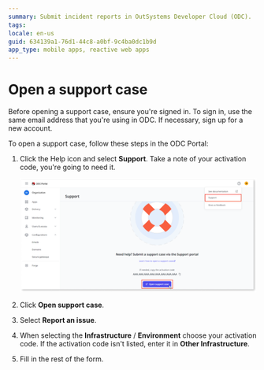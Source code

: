 ```yaml
---
summary: Submit incident reports in OutSystems Developer Cloud (ODC).
tags:
locale: en-us
guid: 634139a1-76d1-44c8-a0bf-9c4ba0dc1b9d
app_type: mobile apps, reactive web apps
---
```


# Open a support case

<div class="info" markdown="1">

Before opening a support case, ensure you're signed in.  To sign in, use the same email address that you're using in ODC. If necessary, sign up for a new account.

</div>

To open a support case, follow these steps in the ODC Portal:

1. Click the Help icon and select **Support**. Take a note of your activation code, you're going to need it.

    ![Open a support case in ODC Portal](images/neo-support-pl.png "Open a support case in ODC Portal")

1. Click **Open support case**.

1. Select **Report an issue**.

1. When selecting the **Infrastructure** / **Environment** choose your activation code. If the activation code isn't listed, enter it in **Other Infrastructure**.

1. Fill in the rest of the form.



